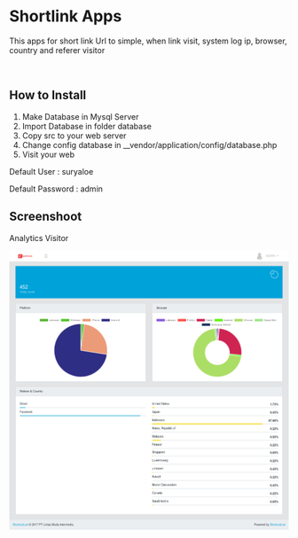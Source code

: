 <h1>Shortlink Apps</h1>
<p>This apps for short link Url to simple, when link visit, system log ip, browser, country and referer visitor</p><br/>

<h2>How to Install</h2>
<ol>
<li>Make Database in Mysql Server</li>
<li>Import Database in folder database</li>
<li>Copy src to your web server</li>
<li>Change config database in __vendor/application/config/database.php</li>
<li>Visit your web</li>
</ol>

<p>Default User : suryaloe </p>
<p>Default Password : admin </p>

<h2>Screenshoot</h2>
<p>Analytics Visitor</p>
<img src="https://raw.githubusercontent.com/suryaloe/Shortlink-Apps/master/screenshoot/analytics.png">
